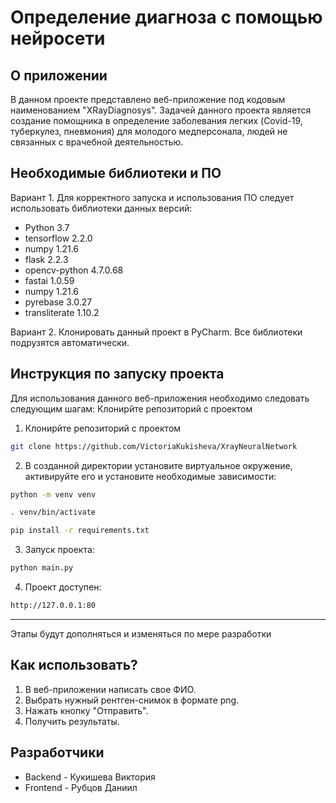 # Определение диагноза с помощью нейросети
## О приложении
В данном проекте представлено веб-приложение под кодовым наименованием "XRayDiagnosys". 
Задачей данного проекта является создание помощника в определение заболевания легких (Covid-19, туберкулез, пневмония) для молодого медперсонала, людей не связанных с врачебной деятельностью.
## Необходимые библиотеки и ПО
Вариант 1. Для корректного запуска и использования ПО следует использовать библиотеки данных версий:
* Python 3.7
* tensorflow 2.2.0
* numpy 1.21.6
* flask 2.2.3
* opencv-python 4.7.0.68
* fastai  1.0.59
* numpy 1.21.6
* pyrebase 3.0.27
* transliterate 1.10.2

Вариант 2. Клонировать данный проект в PyCharm. Все библиотеки подрузятся автоматически.
## Инструкция по запуску проекта
Для использования данного веб-приложения необходимо следовать следующим шагам:
Клонирйте репозиторий с проектом
1. Клонирйте репозиторий с проектом
```sh
git clone https://github.com/VictoriaKukisheva/XrayNeuralNetwork
```
2. В созданной директории установите виртуальное окружение, активируйте его и установите необходимые зависимости:
```sh
python -m venv venv

. venv/bin/activate

pip install -r requirements.txt
```
3. Запуск проекта:
```sh
python main.py
```
4. Проект доступен:
```sh
http://127.0.0.1:80
```

***
Этапы будут дополняться и изменяться по мере разработки
## Как использовать?
1) В веб-приложении написать свое ФИО.
2) Выбрать нужный рентген-снимок в формате png.
3) Нажать кнопку "Отправить".
4) Получить результаты.
## Разработчики
* Backend - Кукишева Виктория
* Frontend - Рубцов Даниил
